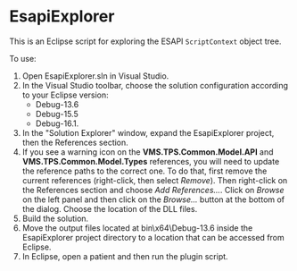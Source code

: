 # EsapiExplorer

This is an Eclipse script for exploring the ESAPI `ScriptContext` object tree.

To use:

1. Open EsapiExplorer.sln in Visual Studio.
1. In the Visual Studio toolbar, choose the solution configuration
   according to your Eclipse version:
   - Debug-13.6
   - Debug-15.5
   - Debug-16.1.
1. In the "Solution Explorer" window, expand the EsapiExplorer project,
   then the References section.
1. If you see a warning icon on the **VMS.TPS.Common.Model.API**
   and **VMS.TPS.Common.Model.Types** references, you will need to update
   the reference paths to the correct one. To do that,
   first remove the current references (right-click, then select *Remove*).
   Then right-click on the References section and choose *Add References...*.
   Click on *Browse* on the left panel and then click on the *Browse...*
   button at the bottom of the dialog. Choose the location of the
   DLL files.
1. Build the solution.
1. Move the output files located at bin\x64\Debug-13.6 inside the
   EsapiExplorer project directory to a location that can be accessed
   from Eclipse.
1. In Eclipse, open a patient and then run the plugin script.
